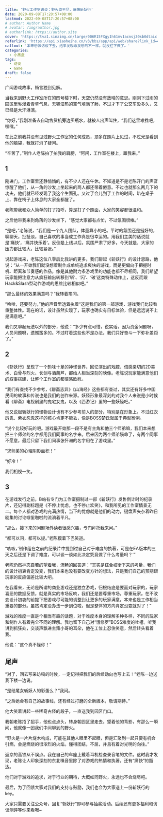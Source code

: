 ```yaml
---
title: '野火工作室访谈：野火烧不尽，痛快斩妖行'
date: 2020-09-08T17:20:57+08:00
lastmod: 2022-09-08T17:20:57+08:00
# author: Author Name
# avatar: /img/author.jpg
# authorlink: https://author.site
cover: 'https://tva1.sinaimg.cn/large/006R15FXgy1h61mv1acnsj30sb0dtaic.jpg'
referlink: 'https://api.xiaoheihe.cn/v3/bbs/app/api/web/share?link_id=45339207'
callout: '本来想做访谈下去，结果发现跟我想的不一样，就没往下做了。'
categories:
  - 小黑盒
tags:
  - 访谈
  - Game
draft: false
---
```


广闻游戏故事，畅言独到见解。

<!--more-->

当我来到野火工作室所在的四号楼下时，天空仍然没有放晴的意思。刚刚下过雨的园区里弥漫着青草气息，无锡湿热的空气填满了肺，不过才下了公交车没多久，又已经是大汗淋漓。

“你好，”我刚准备去自动售货机旁边买瓶水，就被人出声叫住，“我们这里难找吧，嘿嘿。”

在此之前我并没有见过野火工作室的任何成员，顶多在照片上见过，不过光是看到他的脑袋，我就打消了疑问。

“辛苦了，”制作人老陈拍了拍我的肩膀，“阿闲，工作室在楼上，跟我来。”

## 1

刚进门，工作室里还静悄悄的，有不少人还在午休。不知道是不是老陈开门的声音惊醒了他们，从一角的沙发上坐起来的两人都还带着倦意。不过也就那么两几下的功夫，他们就已经发现了我这个生面孔。又过了会儿到了工作的时间，趴在桌子上、靠在椅子上休息的大家全都醒了。

老陈带我和众人简单的打了招呼，算是打了个照面，大家的笑容都很温和。

之后他带我来到角落的沙发坐下，“感觉大家都有点忙，不过氛围很棒。”

“是吧，”老陈说，“我们是一个九人团队，体量算小的吧。平时的氛围还是挺好的，聊聊天，扯扯淡，自己喜欢的事当成工作真是很幸运的。用我们主美的话说就是‘痛快’，‘痛并快乐着’。反倒是上线以后，氛围严肃了好多，今天就是，大家的压力都比较大，比较紧张。”

说起游戏来，老陈这位八零后比我讲的更多，我们聊起《斩妖行》的设计思路，他说：“从一开始我们就没想着制作成单纯追求爽快的游戏，而是更偏向于把握时机、距离和节奏感的作品。像是其他耐力条游戏里的功能也都不尽相同，我们希望玩家能把注意力从疯狂输出转移到‘斩’、‘闪’、‘破’这类特殊动作上，这反而跟Hack&Slash型动作游戏的思维比较相似吧。”

“那么最终的效果满意吗？”我转着笔问。

“哈哈，还要努力，”他的声音里透着执着“这是我们的第一部游戏，游戏我们比较看重整体性。现在的话，设计虽然实现了，玩家也确实有目标体验，但是远远说不上是满意吧。”

我们又聊起玩法以外的部分，他说：“多少有点可惜，说实话，因为资金问题呀，人员问题呀，遗憾蛮多的。不过盯着这些也不是办法，我们只好奋斗一下弥补差距了。”

## 2

《斩妖行》呈现了一个韵味十足的神怪世界，回忆演出的戏腔、倍感亲切的2D美术、白骨与烈火、长剑与酒葫芦，都给人相当深刻的映像。老陈说玩家能满意他们的叙事搭建，让整个工作室的都倍感欣慰。

“我们有查找不少参考，《聊斋志异》《山海经》这些都有查过，其实还有好多中国民间的故事和传说也是我们的创作来源。妖怪形象最深刻的对我个人来说是小时候看《聊斋》电视剧里的鬼宅女鬼，以及《西游记》里的一些妖怪吧。”

他又说起斩妖行的怪物设计也有不少参考前人的部分，特别是在形象上。不过红衣厉鬼、紫衣怨鬼这样的核心肯定不能丢，像是BOSS楚氏就属于典型案例。

“说个比较好玩的吧。游戏最开始那一段不是有主角和他三个师弟嘛，我们本来想把三个师弟的名字都用我们同事的名字来。后来因为两个师弟殒命了，有两个同事不愿意，最后只留下我们同事张怀洲的名字用在了游戏里。”

“求师弟的心理阴影面积！”

“好冷！”

我们相视一笑。

## 3

在游戏发行之前，B站有专门为工作室摄制过一部《斩妖行》发售倒计时的纪录片，还记得副标题是《不停止忧虑，也不停止欢笑》，和我所见的工作室情景无二。每个人都对游戏的充满热情，当下的忧虑就是他们的动力，键盘声夹杂着昨日剧集的讨论噼里啪啦的流淌着平凡。

“那么，接下来的问题场外读者很感兴趣，专门拜托我来问。”

“都可以问，都可以提。”老陈摸着下巴笑道。

“咳咳，’制作组在之前的纪录片中提到过自己对于难度的执著，可是在EA版本的三天之后还是下调了难度，可以谈一谈如此决定究竟做了什么考量吗？‘”

老陈仍然神态自若的望着我，流畅的回答道：“其实是综合权衡下来的考量，我们的设计初衷肯定没变，我们本来也没有要改变方针的想法，只是我们自己的预期跟玩家的反应偏差比较大吧。

在我看来，无论是所谓的商业游戏还是独立游戏，归根结底是要面对玩家的，玩家喜恶的数据反馈，就是真实的市场反响，我们还是要尊重市场，尊重玩家。在不改变设计初衷的前提下把游戏尽可能的调整到让更多的玩家满意，本来也是工作相当重要的部分。虽然肯定没办法一步到位啦，但是整体的方向肯定没变就对了！”

游戏的难度一直是个相当有趣的话题，对于难度本身的理解多种多样，不同的玩家和制作人有着完全不同的理解。我也留下自己对“饿修罗”BOSS难度的吐槽。听我讲到抓狂处，交谈声飘进主策小哥的耳朵，他在工位上忍住笑意，然后转头看着我。

他说：“这个真不怪你！”

## 尾声

“对了，回去写采访稿的时候，一定记得把我们的后续动向也写上去！”老陈一边送我下楼一边说。

“是结尾女斩妖人的彩蛋么？”我问。

“之后她会有自己的故事线，还有经过打磨的全新版本，敬请期待。”

他大笑着讲起一些稀奇古怪的段子，一直送我到园区门口。

我朝老陈招了招手，他也点点头，转身朝园区里走去。望着他的背影，有那么一瞬间，他就像一团我们中间聊到的野火。

“野火是一片片燧木构成，可能在其他人眼里不起眼，但是汇聚到一起只要有机会引燃，会是燃烧的很浓烈的火焰。懂得团结，不屈，并且有着对光明的向往。”

返京的高铁从不误点。我在自己的车座上戴着耳机检查录音笔的文件。这时我才发现，老陈让人印象深刻的东北嗓音里除了对游戏的热情和执著，还有“痛快”的豁达。

他们对于游戏的追求，对于行业的期待，大概如同野火，永远也不会烧尽吧。

最后，为了回馈大家对我们的支持与鼓励，我们也会为大家送上一份斩妖行的key。

大家只需要关注公众号，回复“斩妖行”即可参与抽奖活动。后续还有更多福利和访谈测评等你来看哦~
